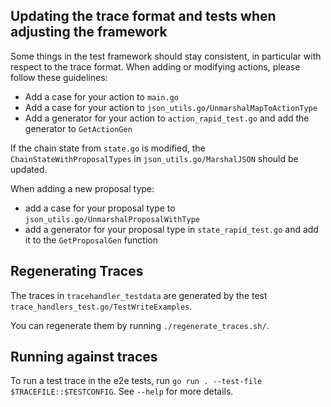 ## Updating the trace format and tests when adjusting the framework

Some things in the test framework should stay consistent, in particular with respect to the trace format.
When adding or modifying actions, please follow these guidelines:
* Add a case for your action to `main.go`
* Add a case for your action to `json_utils.go/UnmarshalMapToActionType`
* Add a generator for your action to `action_rapid_test.go` and add the generator to `GetActionGen`

If the chain state from `state.go` is modified, the `ChainStateWithProposalTypes` in `json_utils.go/MarshalJSON` should be updated.

When adding a new proposal type:
* add a case for your proposal type to `json_utils.go/UnmarshalProposalWithType`
* add a generator for your proposal type in `state_rapid_test.go` and add it to the `GetProposalGen` function

## Regenerating Traces

The traces in `tracehandler_testdata` are generated by the test `trace_handlers_test.go/TestWriteExamples`.

You can regenerate them by running `./regenerate_traces.sh/`.

## Running against traces

To run a test trace in the e2e tests, run `go run . --test-file $TRACEFILE::$TESTCONFIG`.
See `--help` for more details.
